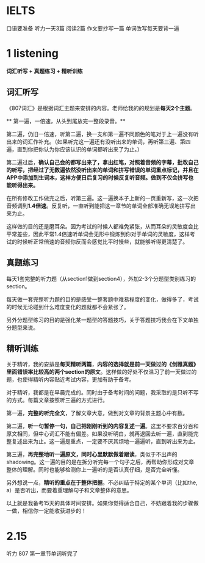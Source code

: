 # IELTS

口语要准备
听力一天3篇
阅读2篇
作文要抄写一篇
单词改写每天要背一遍


#  1 listening
**词汇听写 + 真题练习 + 精听训练**

## 词汇听写
《807词汇》是根据词汇主题来安排的内容。老师给我的的规划是**每天2个主题**。

**
第一遍，一倍速，从头到尾放完一整段录音。**

第二遍，仍旧一倍速，听第二遍，换一支和第一遍不同颜色的笔对于上一遍没有听出来的词汇作补充。（如果听完这一遍还有没听出来的单词，再听第三遍、第四遍，直到你把你认为你应该认识的单词都听出来了为止。）

第二遍过后，**确认自己会的都写出来了，拿出红笔，对照着音频的字幕，批改自己的听写，把经过了无数遍依然没听出来的单词和拼写错误的单词重点标记，并且在APP中添加到生词本，这样方便日后复习的时候反复听音频。做到不仅会拼写也能听得出来。**

在所有修改工作做完之后，听第三遍。这一遍换本子上新的一页重新写，这一次把音频调到**1.4倍速**。反复听，一直听到能把这一章节的单词全部准确无误地拼写出来为止。

这样做的目的还是磨耳朵。因为考试的时候人都难免紧张，从而耳朵的灵敏度会比平常差些，因此平常1.4倍速听单词会无形中锻炼到你对于单词的灵敏度，这样考试的时候听正常倍速的音频你反而会感觉比平时慢些，就能够听得更清楚了。

## 真题练习

每天1套完整的听力题（从section1做到section4），外加2-3个分题型类别练习的section。

每天做一套完整听力题的目的是感受一整套题中难易程度的变化，做得多了，考试的时候无论碰到什么难度变化的题就都不会紧张了。

另外分题型练习的目的是强化某一题型的答题技巧，关于答题技巧我会在下文单独分题型来说。

## 精听训练

关于精听，我的安排是**每天精听两篇**，**内容的选择就是前一天做过的《剑雅真题》里面错误率比较高的两个section的原文**。这样做的好处不仅温习了前一天做过的题，也使得精听内容贴近考试内容，更加有助于备考。

对于精听，我都是在早晨完成的。同时由于备考时间的问题，我采取的是只听不写的方式。每篇文章按照听三遍的方式进行。

第一遍，**完整的听完全文**，了解文章大意，做到对文章的背景主题心中有数。

第二遍，**听一句暂停一句，自己把刚刚听到的内容复述一遍**。这里不要求百分百和原文相同，但中心词汇不能有偏差。如果没听明白，就再退回去听一遍，直到能完整复述出来为止。这一遍是重点，一定要不厌其烦地一遍遍听，直到听出来为止。

第三遍，**再完整地听一遍原文，同时心里默默做着跟读**，类似于不出声的shadowing。这一遍的目的是在拆分听完每一个句子之后，再帮助你形成对文章整体的理解。同时也能够检测你上一遍听的是否认真仔细，是否完全听懂。

另外想说一点，**精听的重点在于整体把握**。不必纠结于特定的某个单词（比如the, a）是否听出，而要着重理解句子和文章整体的意思。

以上就是我备考15天的具体时间安排。如果你觉得适合自己，不妨跟着我的步骤做一做，相信你一定能收获进步的！



# 2.15
听力 807 第一章节单词听完了









